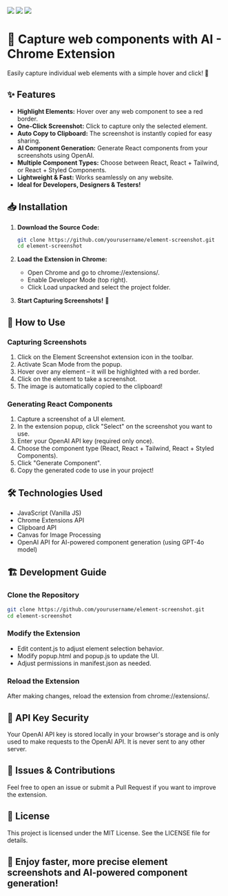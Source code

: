<a href="https://www.buymeacoffee.com/centraldatribo"><img src="https://img.buymeacoffee.com/button-api/?text=give me energy&emoji=&slug=centraldatribo&button_colour=FFDD00&font_colour=000000&font_family=Lato&outline_colour=000000&coffee_colour=ffffff" /></a>
<a href="https://www.buymeacoffee.com/centraldatribo"><img src="https://img.buymeacoffee.com/button-api/?text=give me energy&emoji=&slug=centraldatribo&button_colour=FFDD00&font_colour=000000&font_family=Lato&outline_colour=000000&coffee_colour=ffffff" /></a>
<a href="https://www.buymeacoffee.com/centraldatribo"><img src="https://img.buymeacoffee.com/button-api/?text=give me energy&emoji=&slug=centraldatribo&button_colour=FFDD00&font_colour=000000&font_family=Lato&outline_colour=000000&coffee_colour=ffffff" /></a>

# 📸 Capture web components with AI - Chrome Extension

Easily capture individual web elements with a simple hover and click! 🚀  

## ✨ Features
- **Highlight Elements:** Hover over any web component to see a red border.
- **One-Click Screenshot:** Click to capture only the selected element.
- **Auto Copy to Clipboard:** The screenshot is instantly copied for easy sharing.
- **AI Component Generation:** Generate React components from your screenshots using OpenAI.
- **Multiple Component Types:** Choose between React, React + Tailwind, or React + Styled Components.
- **Lightweight & Fast:** Works seamlessly on any website.
- **Ideal for Developers, Designers & Testers!**  

## 📥 Installation

1. **Download the Source Code:**  
   ```sh
   git clone https://github.com/yourusername/element-screenshot.git
   cd element-screenshot
   ```

2. **Load the Extension in Chrome:**
   - Open Chrome and go to chrome://extensions/.
   - Enable Developer Mode (top right).
   - Click Load unpacked and select the project folder.

3. **Start Capturing Screenshots!** 🎉

## 🚀 How to Use

### Capturing Screenshots
1. Click on the Element Screenshot extension icon in the toolbar.
2. Activate Scan Mode from the popup.
3. Hover over any element – it will be highlighted with a red border.
4. Click on the element to take a screenshot.
5. The image is automatically copied to the clipboard!

### Generating React Components
1. Capture a screenshot of a UI element.
2. In the extension popup, click "Select" on the screenshot you want to use.
3. Enter your OpenAI API key (required only once).
4. Choose the component type (React, React + Tailwind, React + Styled Components).
5. Click "Generate Component".
6. Copy the generated code to use in your project!

## 🛠️ Technologies Used
- JavaScript (Vanilla JS)
- Chrome Extensions API
- Clipboard API
- Canvas for Image Processing
- OpenAI API for AI-powered component generation (using GPT-4o model)

## 🏗️ Development Guide

### Clone the Repository

```sh
git clone https://github.com/yourusername/element-screenshot.git
cd element-screenshot
```

### Modify the Extension
- Edit content.js to adjust element selection behavior.
- Modify popup.html and popup.js to update the UI.
- Adjust permissions in manifest.json as needed.

### Reload the Extension

After making changes, reload the extension from chrome://extensions/.

## 🔑 API Key Security

Your OpenAI API key is stored locally in your browser's storage and is only used to make requests to the OpenAI API. It is never sent to any other server.

## 🐛 Issues & Contributions

Feel free to open an issue or submit a Pull Request if you want to improve the extension.

## 📜 License

This project is licensed under the MIT License. See the LICENSE file for details.

## 🚀 Enjoy faster, more precise element screenshots and AI-powered component generation!
